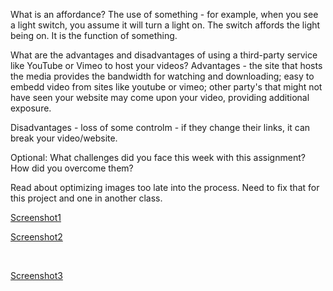 What is an affordance?
The use of something - for example, when you see a light switch, you assume it will turn a light on. The switch affords the light being on. It is the function of something.

What are the advantages and disadvantages of using a third-party service like YouTube or Vimeo to host your videos?
Advantages - the site that hosts the media provides the bandwidth for watching and downloading; easy to embedd video from sites like youtube or vimeo; other party's that might not have seen your website may come upon your video, providing additional exposure.

Disadvantages - loss of some controlm - if they change their links, it can break your video/website.

Optional: What challenges did you face this week with this assignment? How did you overcome them?

Read about optimizing images too late into the process. Need to fix that for this project and one in another class. 

[Screenshot1](./Images/aboutscreenshot.PNG)
<br>

[Screenshot2](./Images/indexscreenshot.PNG)

<br>

[Screenshot3](./Images/servicescreeentshot.PNG)